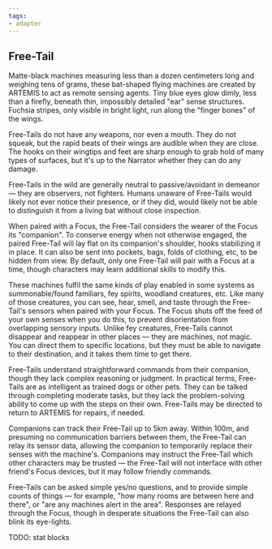 ```yaml
---
tags:
- adapter
---
```


## Free-Tail

Matte-black machines measuring less than a dozen centimeters long and weighing tens of grams, these bat-shaped flying machines are created by ARTEMIS to act as remote sensing agents.
Tiny blue eyes glow dimly, less than a firefly, beneath thin, impossibly detailed "ear" sense structures.
Fuchsia stripes, only visible in bright light, run along the "finger bones" of the wings.

Free-Tails do not have any weapons, nor even a mouth.
They do not squeak, but the rapid beats of their wings are audible when they are close.
The hooks on their wingtips and feet are sharp enough to grab hold of many types of surfaces, but it's up to the Narrator whether they can do any damage.

Free-Tails in the wild are generally neutral to passive/avoidant in demeanor — they are observers, not fighters.
Humans unaware of Free-Tails would likely not ever notice their presence, or if they did, would likely not be able to distinguish it from a living bat without close inspection.

When paired with a Focus, the Free-Tail considers the wearer of the Focus its "companion".
To conserve energy when not otherwise engaged, the paired Free-Tail will lay flat on its companion's shoulder, hooks stabilizing it in place.
It can also be sent into pockets, bags, folds of clothing, etc, to be hidden from view.
By default, only one Free-Tail will pair with a Focus at a time, though characters may learn additional skills to modify this.

These machines fulfil the same kinds of play enabled in some systems as summonable/found familiars, fey spirits, woodland creatures, etc.
Like many of those creatures, you can see, hear, smell, and taste through the Free-Tail's sensors when paired with your Focus.
The Focus shuts off the feed of your own senses when you do this, to prevent disorientation from overlapping sensory inputs.
Unlike fey creatures, Free-Tails cannot disappear and reappear in other places — they are machines, not magic.
You can direct them to specific locations, but they must be able to navigate to their destination, and it takes them time to get there.

Free-Tails understand straightforward commands from their companion, though they lack complex reasoning or judgment.
In practical terms, Free-Tails are as intelligent as trained dogs or other pets.
They can be talked through completing moderate tasks, but they lack the problem-solving ability to come up with the steps on their own.
Free-Tails may be directed to return to ARTEMIS for repairs, if needed.

Companions can track their Free-Tail up to 5km away.
Within 100m, and presuming no communication barriers between them, the Free-Tail can relay its sensor data, allowing the companion to temporarily replace their senses with the machine's.
Companions may instruct the Free-Tail which other characters may be trusted — the Free-Tail will not interface with other friend's Focus devices, but it may follow friendly commands.

Free-Tails can be asked simple yes/no questions, and to provide simple counts of things — for example, "how many rooms are between here and there", or "are any machines alert in the area".
Responses are relayed through the Focus, though in desperate situations the Free-Tail can also blink its eye-lights.

TODO: stat blocks
